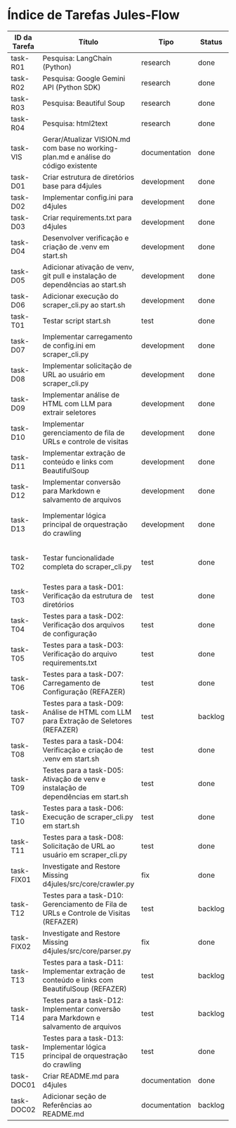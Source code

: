 # Índice de Tarefas Jules-Flow

| ID da Tarefa | Título | Tipo | Status | Prioridade | Dependências | Atribuído |
|--------------|--------|------|--------|------------|--------------|-----------|
| task-R01     | Pesquisa: LangChain (Python) | research | done | high | []           | Jules     |
| task-R02     | Pesquisa: Google Gemini API (Python SDK) | research | done | high | []           | Jules     |
| task-R03     | Pesquisa: Beautiful Soup | research | done | medium | []           | Jules     |
| task-R04     | Pesquisa: html2text      | research | done | medium | []           | Jules     |
| task-VIS     | Gerar/Atualizar VISION.md com base no working-plan.md e análise do código existente | documentation | done | high | []           | Jules     |
| task-D01     | Criar estrutura de diretórios base para d4jules | development | done | high | []           | Jules     |
| task-D02     | Implementar config.ini para d4jules | development | done | high | ["task-D01"] | Jules     |
| task-D03     | Criar requirements.txt para d4jules | development | done | high | []           | Jules     |
| task-D04     | Desenvolver verificação e criação de .venv em start.sh | development | done | medium | []           | Jules     |
| task-D05     | Adicionar ativação de venv, git pull e instalação de dependências ao start.sh | development | done | medium | ["task-D03", "task-D04"] | Jules     |
| task-D06     | Adicionar execução do scraper_cli.py ao start.sh | development | done | medium | ["task-D05"] | Jules     |
| task-T01     | Testar script start.sh   | test | done | medium | ["task-D06"] | Jules     |
| task-D07     | Implementar carregamento de config.ini em scraper_cli.py | development | done | high | ["task-D01", "task-D02"] | Jules     |
| task-D08     | Implementar solicitação de URL ao usuário em scraper_cli.py | development | done | medium | ["task-D07"] | Jules     |
| task-D09     | Implementar análise de HTML com LLM para extrair seletores | development | done | high | ["task-D07", "task-R01", "task-R02"] | Jules     |
| task-D10     | Implementar gerenciamento de fila de URLs e controle de visitas | development | done | medium | []           | Jules     |
| task-D11     | Implementar extração de conteúdo e links com BeautifulSoup | development | done | medium | ["task-R03"] | Jules     |
| task-D12     | Implementar conversão para Markdown e salvamento de arquivos | development | done | medium | ["task-R04", "task-D01"] | Jules     |
| task-D13     | Implementar lógica principal de orquestração do crawling | development | done | high | ["task-D09", "task-D10", "task-D11", "task-D12"] | Jules     |
| task-T02     | Testar funcionalidade completa do scraper_cli.py | test | done | high | ["task-D01", "task-D07", "task-D08", "task-D13"] | Jules     |
| task-T03     | Testes para a task-D01: Verificação da estrutura de diretórios | test | done | medium | ["task-D01"] | Jules     |
| task-T04     | Testes para a task-D02: Verificação dos arquivos de configuração | test | done | medium | ["task-D02"] | Jules     |
| task-T05     | Testes para a task-D03: Verificação do arquivo requirements.txt | test | done | medium | ["task-D03"] | Jules     |
| task-T06     | Testes para a task-D07: Carregamento de Configuração (REFAZER) | test | done | high | ["task-D07"] | Jules     |
| task-T07     | Testes para a task-D09: Análise de HTML com LLM para Extração de Seletores (REFAZER) | test | backlog | high | ["task-D09"] | Jules     |
| task-T08     | Testes para a task-D04: Verificação e criação de .venv em start.sh | test | done | medium | ["task-D04"] | Jules     |
| task-T09     | Testes para a task-D05: Ativação de venv e instalação de dependências em start.sh | test | done | medium | ["task-D05"] | Jules     |
| task-T10     | Testes para a task-D06: Execução de scraper_cli.py em start.sh | test | done | medium | ["task-D06"] | Jules     |
| task-T11     | Testes para a task-D08: Solicitação de URL ao usuário em scraper_cli.py | test | done | medium | ["task-D08"] | Jules     |
| task-FIX01   | Investigate and Restore Missing d4jules/src/core/crawler.py | fix | done | high | ["task-D10"] | Jules     |
| task-T12     | Testes para a task-D10: Gerenciamento de Fila de URLs e Controle de Visitas (REFAZER) | test | backlog | medium | ["task-D10", "task-FIX01"] | Jules     |
| task-FIX02   | Investigate and Restore Missing d4jules/src/core/parser.py | fix | done | high | ["task-D11"] | Jules     |
| task-T13     | Testes para a task-D11: Implementar extração de conteúdo e links com BeautifulSoup (REFAZER) | test | backlog | medium | ["task-D11", "task-FIX02"] | Jules     |
| task-T14     | Testes para a task-D12: Implementar conversão para Markdown e salvamento de arquivos | test | backlog | medium | ["task-D12"] | Jules     |
| task-T15     | Testes para a task-D13: Implementar lógica principal de orquestração do crawling | test | done | high | ["task-D13"] | Jules     |
| task-DOC01   | Criar README.md para d4jules | documentation | done | medium | ["task-D02", "task-D06"] | Jules     |
| task-DOC02   | Adicionar seção de Referências ao README.md | documentation | backlog | low | ["task-DOC01"] | Jules     |

